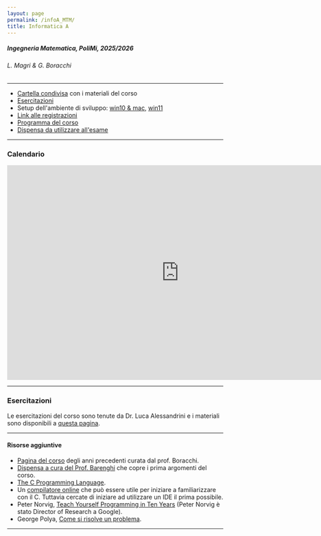 ```yaml
---
layout: page
permalink: /infoA_MTM/
title: Informatica A
---
```


#####   Ingegneria Matematica, PoliMi, 2025/2026
######   L. Magri & G. Boracchi
*** 

* [Cartella condivisa](https://polimi365-my.sharepoint.com/:f:/g/personal/10245349_polimi_it/EpqeknM7KMxHhfbikS5NhNoBYwq1sb7njhE6zj4Ck-8f1w?e=cJaOw1) con i materiali del corso
* [Esercitazioni](https://alessandriniluca.github.io/index.html)
* Setup dell'ambiente di sviluppo: [win10 & mac](https://boracchi.faculty.polimi.it/teaching/InfoA/2021_InfoA_installazione_IDE.pdf), [win11](https://boracchi.faculty.polimi.it/teaching/InfoA/Install_code_blocks%20_win11.pdf)
* [Link alle registrazioni](https://docs.google.com/spreadsheets/d/1x8IEXx3xfKhG3OQBwhLkrz2RrD40OAVSXXOf4qX1FhY/edit?usp=sharing) 
* [Programma del corso](https://www11.ceda.polimi.it/schedaincarico/schedaincarico/controller/scheda_pubblica/SchedaPublic.do?&evn_default=evento&c_classe=863518&lang=IT&__pj0=0&__pj1=d9ffc733a749aeaeef990d6075b83159)
* [Dispensa da utilizzare all'esame](https://boracchi.faculty.polimi.it/teaching/InfoA/dispensaEsame.pdf)

***


### Calendario

<iframe src="https://calendar.google.com/calendar/embed?height=500&wkst=2&ctz=Europe%2FRome&showPrint=0&showDate=0&showTabs=0&showTz=0&mode=AGENDA&showCalendars=0&showTitle=0&src=aDJrbGQ2ajVsZGs2ZTNqMTZjNTVpN3BudWdAZ3JvdXAuY2FsZW5kYXIuZ29vZ2xlLmNvbQ&color=%23d4fb79" style="border-width:0" width="800" height="500" frameborder="0" scrolling="no"></iframe>

***



### Esercitazioni

Le esercitazioni del corso sono tenute da Dr. Luca Alessandrini e i materiali sono disponibili a [questa pagina](https://alessandriniluca.github.io/index.html).

***

####  Risorse aggiuntive 

* [Pagina del corso](https://boracchi.faculty.polimi.it/teaching/InfoA.htm) degli anni precedenti curata dal prof. Boracchi.
* [Dispensa a cura del Prof. Barenghi](https://barenghi.faculty.polimi.it/lib/exe/fetch.php?media=teaching:dispensa.pdf) che copre i prima argomenti del corso.
* [The C Programming Language](https://venkivasamsetti.github.io/ebookworm.github.io/Books/cse/C%20Programming%20Language%20(2nd%20Edition).pdf).
* Un [compilatore online](https://repl.it/languages/c) che può essere utile per iniziare a familiarizzare con il C. Tuttavia cercate di iniziare ad utilizzare un IDE il prima possibile.
* Peter Norvig, [Teach Yourself Programming in Ten Years](http://norvig.com/21-days.html) (Peter Norvig è stato Director of Research a Google).
* George Polya, [Come si risolve un problema](https://math.hawaii.edu/home/pdf/putnam/PolyaHowToSolveIt.pdf).


***


